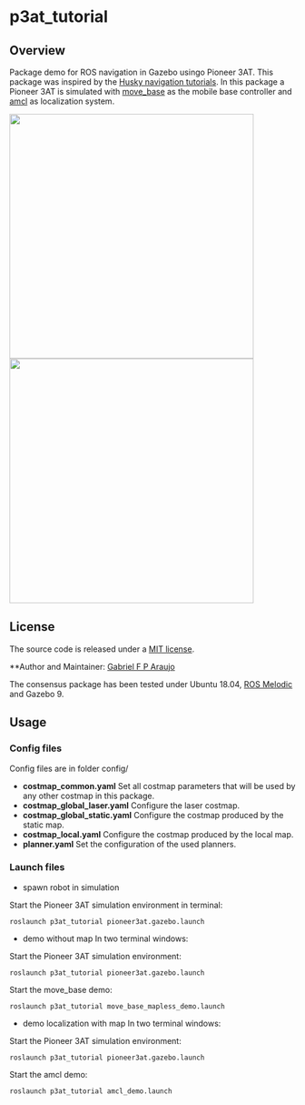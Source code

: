 # p3at_tutorial

## Overview

Package demo for ROS navigation in Gazebo usingo Pioneer 3AT.
This package was inspired by the [Husky navigation tutorials](http://wiki.ros.org/husky_navigation/Tutorials/Husky%20AMCL%20Demo). In this package a Pioneer 3AT is simulated with [move_base](http://wiki.ros.org/move_base) as the mobile base controller and [amcl](http://wiki.ros.org/amcl) as localization system.

<p float="left">
  <img src="/docs/p3at_tutorial_gazebo.gif" width="430" />
  <img src="/docs/p3at_tutorial_rviz.gif" width="430" /> 
</p>

## License

The source code is released under a [MIT license](LICENSE).

**Author and Maintainer: [Gabriel F P Araujo](mailto:gabriel.fp.araujo@gmail.com)<br />
<!-- Affiliation: [LARA](https://lara.unb.br/)<br /> -->
<!-- Maintainer: [Gabriel F P Araujo](mailto:gabriel.fp.araujo@gmail.com) and [Raphael Braccialli](mailto:raphael.braccialli@gmail.com)** -->

The consensus package has been tested under Ubuntu 18.04, [ROS Melodic](https://wiki.ros.org/melodic/Installation/Ubuntu) and Gazebo 9.


<!-- This is research code, expect that it changes often and any fitness for a particular purpose is disclaimed. -->


## Usage

### Config files

Config files are in folder config/

* **costmap_common.yaml** Set all costmap parameters that will be used by any other costmap in this package.
* **costmap_global_laser.yaml** Configure the laser costmap.
* **costmap_global_static.yaml** Configure the costmap produced by the static map.
* **costmap_local.yaml** Configure the costmap produced by the local map.
* **planner.yaml** Set the configuration of the used planners. 

### Launch files

* spawn robot in simulation

Start the Pioneer 3AT simulation environment in terminal:

    roslaunch p3at_tutorial pioneer3at.gazebo.launch

* demo without map
In two terminal windows:

Start the Pioneer 3AT simulation environment:

    roslaunch p3at_tutorial pioneer3at.gazebo.launch

Start the move_base demo:

    roslaunch p3at_tutorial move_base_mapless_demo.launch

* demo localization with map
In two terminal windows:

Start the Pioneer 3AT simulation environment:

    roslaunch p3at_tutorial pioneer3at.gazebo.launch

Start the amcl demo:

    roslaunch p3at_tutorial amcl_demo.launch
